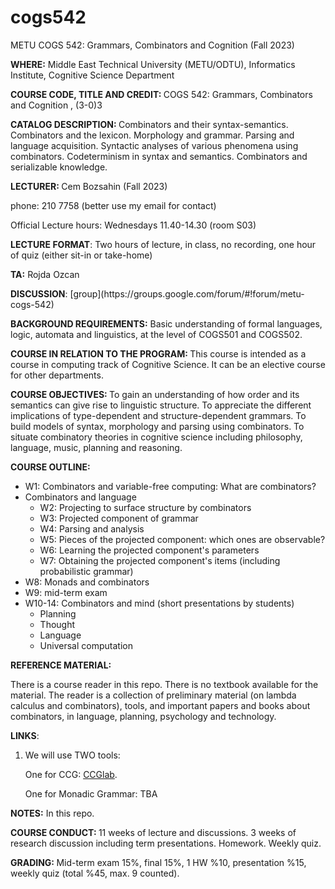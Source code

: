 # cogs542
METU COGS 542: Grammars, Combinators and Cognition (Fall 2023)


<p><b>WHERE:</b> Middle East Technical University (METU/ODTU), Informatics Institute, Cognitive Science Department

<p>
<b>COURSE CODE, TITLE AND CREDIT: </b>
       COGS 542: Grammars, Combinators and Cognition , (3-0)3

<p>
<b>CATALOG DESCRIPTION: </b> Combinators and their syntax-semantics. Combinators and the lexicon. Morphology and grammar. Parsing and language acquisition. Syntactic analyses of various phenomena using combinators. Codeterminism in syntax and semantics. Combinators and serializable knowledge.

<p>
<b>LECTURER: </b> Cem Bozsahin (Fall 2023)
       
phone: 210 7758 (better use my email for contact)


Official Lecture hours:  Wednesdays 11.40-14.30 (room S03)

<p><b>LECTURE FORMAT</b>: Two hours of lecture, in class, no recording, one hour of quiz (either sit-in or take-home)

<p><b>TA:</b>  Rojda Ozcan
       
<p><b>DISCUSSION</b>: [group](https://groups.google.com/forum/#!forum/metu-cogs-542)

<p>
<b>BACKGROUND REQUIREMENTS:</b> Basic understanding of formal languages, logic, automata and linguistics, at the level of COGS501 and COGS502. 

<p>
<b>COURSE IN RELATION TO THE PROGRAM: </b>
This course is intended as a course in computing track of Cognitive Science. It can be an elective course for other departments.

<p>
<b>COURSE OBJECTIVES: </b> To gain an understanding of how order and its semantics can give rise to linguistic structure. To appreciate the different implications of type-dependent and structure-dependent grammars. To build models of syntax, morphology and parsing using combinators. To situate combinatory theories in cognitive science including philosophy, language, music, planning and reasoning. 

<p><b>
COURSE OUTLINE: </b>

<ul> 
<li>W1: Combinators and variable-free computing: What are combinators?
<li> Combinators and language
<ul>
<li>W2: Projecting to surface structure by combinators
<li>W3: Projected component of grammar
<li>W4: Parsing and analysis
<li>W5: Pieces of the projected component: which ones are observable?
<li>W6: Learning the projected component's parameters
<li>W7: Obtaining the projected component's items (including probabilistic grammar)
</ul>
<li> W8: Monads and combinators
<li>W9: mid-term exam
<li>W10-14: Combinators and mind (short presentations by students)
<ul>
<li> Planning
<li> Thought
<li> Language
<li> Universal computation
</ul>
</ul>

<p>
<b>REFERENCE MATERIAL: </b>

There is a course reader in this repo. There is no textbook available for the material. The reader
is a collection of preliminary material (on lambda calculus and combinators), tools, and important
papers and books about combinators, in language, planning, psychology and technology.

<p>
<b> LINKS</b>:
<ol>       
<li> We will use TWO tools:

One for CCG: <a href="https://github.com/bozsahin/ccglab">CCGlab</a>.

One for Monadic Grammar: TBA
</ol>

<p>
<b> NOTES:</b> In this repo.
       
<p><b>COURSE CONDUCT: </b> 11 weeks of lecture and discussions. 3 weeks of research discussion including term presentations. Homework. Weekly quiz.
<p><b>GRADING: </b>Mid-term exam 15%, final 15%, 1 HW %10, presentation %15, weekly quiz (total %45, max. 9 counted).
